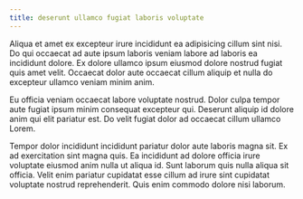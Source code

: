 ```yaml
---
title: deserunt ullamco fugiat laboris voluptate
---
```


Aliqua et amet ex excepteur irure incididunt ea adipisicing cillum sint nisi. Do qui occaecat ad aute ipsum laboris veniam labore ad laboris ea incididunt dolore. Ex dolore ullamco ipsum eiusmod dolore nostrud fugiat quis amet velit. Occaecat dolor aute occaecat cillum aliquip et nulla do excepteur ullamco veniam minim anim.

Eu officia veniam occaecat labore voluptate nostrud. Dolor culpa tempor aute fugiat ipsum minim consequat excepteur qui. Deserunt aliquip id dolore anim qui elit pariatur est. Do velit fugiat dolor ad occaecat cillum ullamco Lorem.

Tempor dolor incididunt incididunt pariatur dolor aute laboris magna sit. Ex ad exercitation sint magna quis. Ea incididunt ad dolore officia irure voluptate eiusmod anim nulla ut aliqua id. Sunt laborum quis nulla aliqua sit officia. Velit enim pariatur cupidatat esse cillum ad irure sint cupidatat voluptate nostrud reprehenderit. Quis enim commodo dolore nisi laborum.